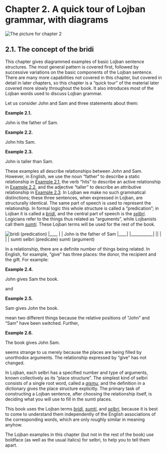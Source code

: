 <a id="chapter-tour"></a>Chapter 2. <a id="c2"></a>A quick tour of Lojban grammar, with diagrams
================================================================================================

<a id="chapter-tour-picture"></a>![The picture for chapter 2](/assets//books/uncll/media/chapter-tour.svg.png)

<a id="section-bridi"></a>2.1. <a id="c2s1"></a>The concept of the bridi
------------------------------------------------------------------------

<a id="id-1.3.3.2.1" class="indexterm"></a>This chapter gives diagrammed examples of basic Lojban sentence structures. The most general pattern is covered first, followed by successive variations on the basic components of the Lojban sentence. There are many more capabilities not covered in this chapter, but covered in detail in later chapters, so this chapter is a “quick tour” of the material later covered more slowly throughout the book. It also introduces most of the Lojban words used to discuss Lojban grammar.

Let us consider John and Sam and three statements about them:

<div class="example">
<a id="example-random-id-qIuj"></a>

**Example 2.1. <a id="id-1.3.3.4.1.1" class="indexterm"></a><a id="id-1.3.3.4.1.2" class="indexterm"></a><a id="c2e1d1"></a>** 

John is the father of Sam.

</div>  
<div class="example">
<a id="example-random-id-qiuQ"></a>

**Example 2.2. <a id="id-1.3.3.5.1.1" class="indexterm"></a><a id="id-1.3.3.5.1.2" class="indexterm"></a><a id="c2e1d2"></a>** 

John hits Sam.

</div>  
<div class="example">
<a id="example-random-id-qIuS"></a>

**Example 2.3. <a id="id-1.3.3.6.1.1" class="indexterm"></a><a id="id-1.3.3.6.1.2" class="indexterm"></a><a id="c2e1d3"></a>** 

John is taller than Sam.

</div>  

<a id="id-1.3.3.7.1" class="indexterm"></a><a id="id-1.3.3.7.2" class="indexterm"></a><a id="id-1.3.3.7.3" class="indexterm"></a><a id="id-1.3.3.7.4" class="indexterm"></a><a id="id-1.3.3.7.5" class="indexterm"></a><a id="id-1.3.3.7.6" class="indexterm"></a>These examples all describe relationships between John and Sam. However, in English, we use the noun “father” to describe a static relationship in [Example 2.1](../chapter-tour#example-random-id-qIuj), the verb “hits” to describe an active relationship in [Example 2.2](../chapter-tour#example-random-id-qiuQ), and the adjective “taller” to describe an attributive relationship in [Example 2.3](../chapter-tour#example-random-id-qIuS). In Lojban we make no such grammatical distinctions; these three sentences, when expressed in Lojban, are structurally identical. The same part of speech is used to represent the relationship. In formal logic this whole structure is called a “predication”; in Lojban it is called a _<a id="id-1.3.3.7.14.1" class="indexterm"></a>[_bridi_](../go01#valsi-bridi)_, and the central part of speech is the _<a id="id-1.3.3.7.15.1" class="indexterm"></a>[_selbri_](../go01#valsi-selbri)_. Logicians refer to the things thus related as “arguments”, while Lojbanists call them _<a id="id-1.3.3.7.17.1" class="indexterm"></a>[_sumti_](../go01#valsi-sumti)_. These Lojban terms will be used for the rest of the book.

![bridi (predication) ______________|__________________ | | John is the father of Sam |____| |______________| |___| | | | sumti selbri (predicate) sumti (argument)](/assets//books/uncll/media/chapter-2-diagram.svg.png)

In a relationship, there are a definite number of things being related. In English, for example, “give” has three places: the donor, the recipient and the gift. For example:

<div class="example">
<a id="example-random-id-DE08"></a>

**Example 2.4. <a id="c2e1d4"></a><a id="id-1.3.3.10.1.2" class="indexterm"></a>** 

John gives Sam the book.

</div>  

and

<div class="example">
<a id="example-random-id-IBBE"></a>

**Example 2.5. <a id="c2e1d5"></a><a id="id-1.3.3.12.1.2" class="indexterm"></a>** 

Sam gives John the book.

</div>  

mean two different things because the relative positions of “John” and “Sam” have been switched. Further,

<div class="example">
<a id="example-random-id-DxbA"></a>

**Example 2.6. <a id="c2e1d6"></a><a id="id-1.3.3.14.1.2" class="indexterm"></a>** 

The book gives John Sam.

</div>  

seems strange to us merely because the places are being filled by unorthodox arguments. The relationship expressed by “give” has not changed.

<a id="id-1.3.3.16.1" class="indexterm"></a>In Lojban, each selbri has a specified number and type of arguments, known collectively as its “place structure”. The simplest kind of selbri consists of a single root word, called a _<a id="id-1.3.3.16.3.1" class="indexterm"></a>[_gismu_](../go01#valsi-gismu)_, and the definition in a dictionary gives the place structure explicitly. The primary task of constructing a Lojban sentence, after choosing the relationship itself, is deciding what you will use to fill in the sumti places.

This book uses the Lojban terms _<a id="id-1.3.3.17.1.1" class="indexterm"></a>[_bridi_](../go01#valsi-bridi)_, _<a id="id-1.3.3.17.2.1" class="indexterm"></a>[_sumti_](../go01#valsi-sumti)_, and _<a id="id-1.3.3.17.3.1" class="indexterm"></a>[_selbri_](../go01#valsi-selbri)_, because it is best to come to understand them independently of the English associations of the corresponding words, which are only roughly similar in meaning anyhow.

<a id="id-1.3.3.18.1" class="indexterm"></a><a id="id-1.3.3.18.2" class="indexterm"></a><a id="id-1.3.3.18.3" class="indexterm"></a>The Lojban examples in this chapter (but not in the rest of the book) use boldface (as well as the usual italics) for selbri, to help you to tell them apart.